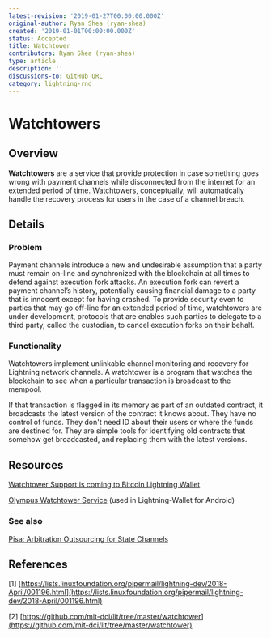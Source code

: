 ```yaml
---
latest-revision: '2019-01-27T00:00:00.000Z'
original-author: Ryan Shea (ryan-shea)
created: '2019-01-01T00:00:00.000Z'
status: Accepted
title: Watchtower
contributors: Ryan Shea (ryan-shea)
type: article
description: ''
discussions-to: GitHub URL
category: lightning-rnd
---
```


# Watchtowers

## Overview

**Watchtowers** are a service that provide protection in case something goes wrong with payment channels while disconnected from the internet for an extended period of time. Watchtowers, conceptually, will automatically handle the recovery process for users in the case of a channel breach.

## Details

### Problem

Payment channels introduce a new and undesirable assumption that a party must remain on-line and synchronized with the blockchain at all times to defend against execution fork attacks. An execution fork can revert a payment channel’s history, potentially causing financial damage to a party that is innocent except for having crashed. To provide security even to parties that may go off-line for an extended period of time, watchtowers are under development, protocols that are enables such parties to delegate to a third party, called the custodian, to cancel execution forks on their behalf.

### Functionality

Watchtowers implement unlinkable channel monitoring and recovery for Lightning network channels. A watchtower is a program that watches the blockchain to see when a particular transaction is broadcast to the mempool.

If that transaction is flagged in its memory as part of an outdated contract, it broadcasts the latest version of the contract it knows about. They have no control of funds. They don't need ID about their users or where the funds are destined for. They are simple tools for identifying old contracts that somehow get broadcasted, and replacing them with the latest versions.

## Resources

[Watchtower Support is coming to Bitcoin Lightning Wallet](https://medium.com/@akumaigorodski/watchtower-support-is-coming-to-bitcoin-lightning-wallet-8f969ac206b2)

[Olympus Watchtower Service](https://github.com/btcontract/olympus) \(used in Lightning-Wallet for Android\)

### See also

[Pisa: Arbitration Outsourcing for State Channels](https://eprint.iacr.org/2018/582.pdf)



## References

\[1\] [https://lists.linuxfoundation.org/pipermail/lightning-dev/2018-April/001196.html](https://lists.linuxfoundation.org/pipermail/lightning-dev/2018-April/001196.html)

\[2\] [https://github.com/mit-dci/lit/tree/master/watchtower](https://github.com/mit-dci/lit/tree/master/watchtower)

